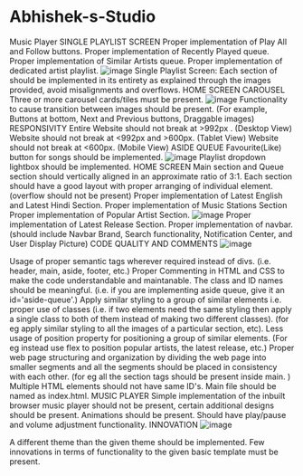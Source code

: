 # Abhishek-s-Studio
Music Player
SINGLE PLAYLIST SCREEN
Proper implementation of Play All and Follow buttons.
Proper implementation of Recently Played queue.
Proper implementation of Similar Artists queue.
Proper implementation of dedicated artist playlist.
![image](https://github.com/abhishekvikram19/Abhishek-s-Studio/assets/24250895/cc1f3c5c-03c6-4ebd-bad8-aae1ba31696c)
Single Playlist Screen: Each section of should be implemented in its entirety as explained through the images provided, avoid misalignments and overflows.
HOME SCREEN CAROUSEL
Three or more carousel cards/tiles must be present.
![image](https://github.com/abhishekvikram19/Abhishek-s-Studio/assets/24250895/c635f217-5cd8-44f9-875e-4fbee214d13c)
Functionality to cause transition between images should be present. (For example, Buttons at bottom, Next and Previous buttons, Draggable images)
RESPONSIVITY
Entire Website should not break at >992px . (Desktop View)
Website should not break at <992px and >600px. (Tablet View)
Website should not break at <600px. (Mobile View)
ASIDE QUEUE
Favourite(Like) button for songs should be implemented.
![image](https://github.com/abhishekvikram19/Abhishek-s-Studio/assets/24250895/ada6fd52-172e-49a5-ac80-fa9775d9d4d5)
Playlist dropdown lightbox should be implemented.
HOME SCREEN
Main section and Queue section should vertically aligned in an approximate ratio of 3:1.
Each section should have a good layout with proper arranging of individual element. (overflow should not be present)
Proper implementation of Latest English and Latest Hindi Section.
Proper implementation of Music Stations Section
Proper implementation of Popular Artist Section.
![image](https://github.com/abhishekvikram19/Abhishek-s-Studio/assets/24250895/51305a94-6477-411a-b258-439a8af672b5)
Proper implementation of Latest Release Section.
Proper implementation of navbar. (should include Navbar Brand, Search functionality, Notification Center, and User Display Picture)
CODE QUALITY AND COMMENTS
![image](https://github.com/abhishekvikram19/Abhishek-s-Studio/assets/24250895/53f5f961-9534-40a6-9b7f-7dd4b8262af2)

Usage of proper semantic tags wherever required instead of divs. (i.e. header, main, aside, footer, etc.)
Proper Commenting in HTML and CSS to make the code understandable and maintanable.
The class and ID names should be meaningful. (i.e. if you are implementing aside queue, give it an id='aside-queue'.)
Apply similar styling to a group of similar elements i.e. proper use of classes (i.e. if two elements need the same styling then apply a single class to both of them instead of making two different classes). (for eg apply similar styling to all the images of a particular section, etc).
Less usage of position property for positioning a group of similar elements. (For eg instead use flex to position popular artists, the latest release, etc.)
Proper web page structuring and organization by dividing the web page into smaller segments and all the segments should be placed in consistency with each other. (for eg all the section tags should be present inside main. )
Multiple HTML elements should not have same ID's.
Main file should be named as index.html.
MUSIC PLAYER
Simple implementation of the inbuilt browser music player should not be present, certain additional designs should be present.
Animations should be present.
Should have play/pause and volume adjustment functionality.
INNOVATION
![image](https://github.com/abhishekvikram19/Abhishek-s-Studio/assets/24250895/20afbb9b-d605-4002-ac38-e1e8cdebc4c1)

A different theme than the given theme should be implemented.
Few innovations in terms of functionality to the given basic template must be present.
